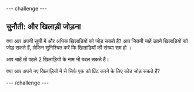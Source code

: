 --- challenge ---

## चुनौती: और खिलाड़ी जोड़ना

क्या आप अपनी सूची में और अधिक खिलाड़ियों को जोड़ सकते हैं? आप जितनी चाहें उतने खिलाड़ियों को जोड़ सकते हैं, लेकिन सुनिश्चित करें कि खिलाड़ियों की संख्या सम हो ।

आप चाहें तो पहले 2 खिलाड़ियों के नाम भी बदल सकते हैं।

क्या आप अपने नए खिलाड़ियों में से सिर्फ एक को प्रिंट करने के लिए कोड जोड़ सकते हैं?

--- /challenge ---